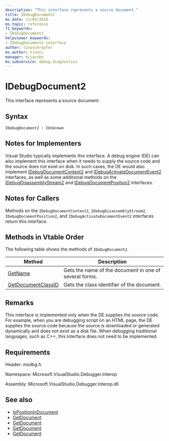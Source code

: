 ```yaml
---
description: "This interface represents a source document."
title: IDebugDocument2
ms.date: 11/04/2016
ms.topic: reference
f1_keywords:
- IDebugDocument2
helpviewer_keywords:
- IDebugDocument2 interface
author: tinaschrepfer
ms.author: tinali
manager: mijacobs
ms.subservice: debug-diagnostics
---
```

# IDebugDocument2

This interface represents a source document.

## Syntax

```
IDebugDocument2 : IUnknown
```

## Notes for Implementers
 Visual Studio typically implements this interface. A debug engine (DE) can also implement this interface when it needs to supply the source code and the source does not exist on disk.  In such cases, the DE would also implement [IDebugDocumentContext2](../../../extensibility/debugger/reference/idebugdocumentcontext2.md) and [IDebugActivateDocumentEvent2](../../../extensibility/debugger/reference/idebugactivatedocumentevent2.md) interfaces, as well as some additional methods on the [IDebugDisassemblyStream2](../../../extensibility/debugger/reference/idebugdisassemblystream2.md) and [IDebugDocumentPosition2](../../../extensibility/debugger/reference/idebugdocumentposition2.md) interfaces.

## Notes for Callers
 Methods on the `IDebugDocumentContext2`, `IDebugDisassemblyStream2`, `IDebugDocumentPosition2`, and `IDebugActivateDocumentEvent2` interfaces return this interface.

## Methods in Vtable Order
 The following table shows the methods of `IDebugDocument2`.

|Method|Description|
|------------|-----------------|
|[GetName](../../../extensibility/debugger/reference/idebugdocument2-getname.md)|Gets the name of the document in one of several forms.|
|[GetDocumentClassID](../../../extensibility/debugger/reference/idebugdocument2-getdocumentclassid.md)|Gets the class identifier of the document.|

## Remarks
 This interface is implemented only when the DE supplies the source code. For example, when you are debugging script on an HTML page, the DE supplies the source code because the source is downloaded or generated dynamically and does not exist as a disk file. When debugging traditional languages, such as C++, this interface does not need to be implemented.

## Requirements
 Header: msdbg.h

 Namespace: Microsoft.VisualStudio.Debugger.Interop

 Assembly: Microsoft.VisualStudio.Debugger.Interop.dll

## See also
- [IsPositionInDocument](../../../extensibility/debugger/reference/idebugdocumentposition2-ispositionindocument.md)
- [GetDocument](../../../extensibility/debugger/reference/idebugactivatedocumentevent2-getdocument.md)
- [GetDocument](../../../extensibility/debugger/reference/idebugdocumentcontext2-getdocument.md)
- [GetDocument](../../../extensibility/debugger/reference/idebugdocumentposition2-getdocument.md)
- [GetDocument](../../../extensibility/debugger/reference/idebugdisassemblystream2-getdocument.md)

